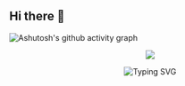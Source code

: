 ## Hi there 👋
![Ashutosh's github activity graph](https://github-readme-activity-graph.vercel.app/graph?username=13731890887)
<p align="center">
<img src="https://capsule-render.vercel.app/api?type=waving&color=timeGradient&height=250§ion=header&text=HI%20THERE!&fontSize=80&fontAlign=50&fontAlignY=30&animation=twinkling" />
</p>
<p align="center">
<img src="https://readme-typing-svg.demolab.com?font=Fira+Code&size=31&pause=1000&color=37F70C&center=true&vCenter=true&random=true&width=435&height=51&lines=Welcome+to+%E7%91%9F%E5%A5%87%E2%80%98s+home%E2%80%99" alt="Typing SVG" />
</p>
<!--
**13731890887/13731890887** is a ✨ _special_ ✨ repository because its `README.md` (this file) appears on your GitHub profile.

Here are some ideas to get you started:

- 🔭 I’m currently working on ...
- 🌱 I’m currently learning ...
- 👯 I’m looking to collaborate on ...
- 🤔 I’m looking for help with ...
- 💬 Ask me about ...
- 📫 How to reach me: ...
- 😄 Pronouns: ...
- ⚡ Fun fact: ...
-->

